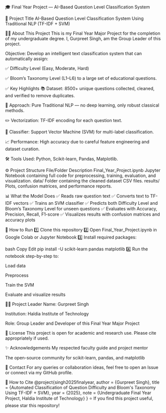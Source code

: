 🎓 Final Year Project — AI-Based Question Level Classification System

📌 Project Title
AI-Based Question Level Classification System Using Traditional NLP (TF-IDF + SVM)

🧑‍🎓 About This Project
This is my Final Year Major Project for the completion of my undergraduate degree.
I, Gurpreet Singh, am the Group Leader of this project.

Objective:
Develop an intelligent text classification system that can automatically assign:

✅ Difficulty Level (Easy, Moderate, Hard)

✅ Bloom’s Taxonomy Level (L1–L6)
to a large set of educational questions.

✅ Key Highlights
📚 Dataset:
8500+ unique questions collected, cleaned, and verified to remove duplicates.

🧩 Approach:
Pure Traditional NLP — no deep learning, only robust classical methods.

✏️ Vectorization:
TF-IDF encoding for each question text.

🧮 Classifier:
Support Vector Machine (SVM) for multi-label classification.

📈 Performance:
High accuracy due to careful feature engineering and dataset curation.

🛠️ Tools Used:
Python, Scikit-learn, Pandas, Matplotlib.

⚙️ Project Structure
File/Folder	Description
Final_Year_Project.ipynb	Jupyter Notebook containing full code for preprocessing, training, evaluation, and visualization.
data/	Folder containing the cleaned dataset CSV files.
results/	Plots, confusion matrices, and performance reports.

📊 What the Model Does
✅ Reads raw question text
✅ Converts text to TF-IDF vectors
✅ Trains an SVM classifier
✅ Predicts both Difficulty Level and Bloom’s Taxonomy Level for unseen questions
✅ Evaluates with Accuracy, Precision, Recall, F1-score
✅ Visualizes results with confusion matrices and accuracy plots

🚀 How to Run
1️⃣ Clone this repository
2️⃣ Open Final_Year_Project.ipynb in Google Colab or Jupyter Notebook
3️⃣ Install required packages:

bash
Copy
Edit
pip install -U scikit-learn pandas matplotlib
4️⃣ Run the notebook step-by-step to:

Load data

Preprocess

Train the SVM

Evaluate and visualize results

👨‍🎓 Project Leader
Name: Gurpreet Singh

Institution: Haldia Institute of Technology

Role: Group Leader and Developer of this Final Year Major Project

📜 License
This project is open for academic and research use. Please cite appropriately if used.

✨ Acknowledgements
My respected faculty guide and project mentor

The open-source community for scikit-learn, pandas, and matplotlib

📌 Contact
For any queries or collaboration ideas, feel free to open an Issue or connect via my GitHub profile.

📎 How to Cite
@project{singh2025finalyear,
  author = {Gurpreet Singh},
  title = {Automated Classification of Question Difficulty and Bloom's Taxonomy Using TF-IDF + SVM},
  year = {2025},
  note = {Undergraduate Final Year Project, Haldia Institute of Technology}
}
⭐️ If you find this project useful, please star this repository!
